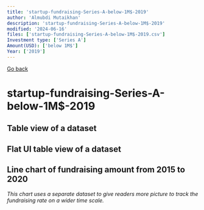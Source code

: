 ```yaml
---
title: 'startup-fundraising-Series-A-below-1M$-2019'
author: 'Almubdi Mutaikhan'
description: 'startup-fundraising-Series-A-below-1M$-2019'
modified: '2024-06-16'
files: ['startup-fundraising-Series-A-below-1M$-2019.csv']
Investment type: ['Series A']
Amount(USD): ['below 1M$']
Year: ['2019']
---
```


[Go back](/)

# startup-fundraising-Series-A-below-1M$-2019

## Table view of a dataset
<Table url="startup-fundraising-Series-A-below-1M$-2019.csv" />

## Flat UI table view of a dataset

<FlatUiTable
    url="startup-fundraising-Series-A-below-1M$-2019.csv"
/>

## Line chart of fundraising amount from 2015 to 2020
*This chart uses a separate dataset to give readers more picture to track the fundraising rate on a wider time scale.*

<LineChart
    title="Startup fundraising from 2015 to 2020"
    xAxis="Year"
    yAxis="Amount in USD"
    data="startup-fundraising-2015-2020.csv"
/>

